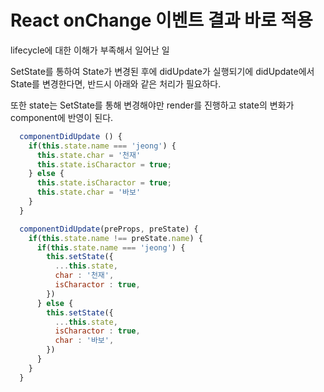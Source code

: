 # React onChange 이벤트 결과 바로 적용

lifecycle에 대한 이해가 부족해서 일어난 일

SetState를 통하여 State가 변경된 후에 didUpdate가 실행되기에
didUpdate에서 State를 변경한다면, 반드시 아래와 같은 처리가 필요하다.

또한 state는 SetState를 통해 변경해야만 render를 진행하고 state의 변화가 component에 반영이 된다.

```js
  componentDidUpdate () {
    if(this.state.name === 'jeong') {
      this.state.char = '천재'
      this.state.isCharactor = true;
    } else {
      this.state.isCharactor = true;
      this.state.char = '바보'
    }
  }
```

```js
  componentDidUpdate(preProps, preState) {
    if(this.state.name !== preState.name) {
      if(this.state.name === 'jeong') {
        this.setState({
          ...this.state,
          char : '천재',
          isCharactor : true,
        })
      } else {
        this.setState({
          ...this.state,
          isCharactor : true,
          char : '바보',
        })
      }
    }
  }
```
